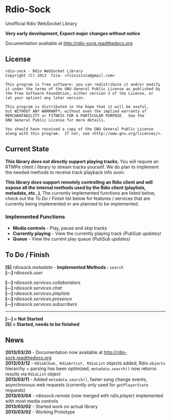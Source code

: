 # Rdio-Sock #
Unofficial Rdio WebSocket Library

**Very early development, Expect major changes without notice**

Documentation available at http://rdio-sock.readthedocs.org

## License ##

    rdio-sock - Rdio WebSocket Library
    Copyright (C) 2013  fzza- <fzzzzzzzza@gmail.com>

    This program is free software: you can redistribute it and/or modify
    it under the terms of the GNU General Public License as published by
    the Free Software Foundation, either version 3 of the License, or
    (at your option) any later version.

    This program is distributed in the hope that it will be useful,
    but WITHOUT ANY WARRANTY; without even the implied warranty of
    MERCHANTABILITY or FITNESS FOR A PARTICULAR PURPOSE.  See the
    GNU General Public License for more details.

    You should have received a copy of the GNU General Public License
    along with this program.  If not, see <http://www.gnu.org/licenses/>.

## Current State ##

**This library *does not* directly support playing tracks**,
You will require an RTMPe client / library to stream tracks yourself.
We do plan to implement the needed methods to receive track playback info *soon*.

**This library *does* support remotely controlling an Rdio client and will expose all the
internal methods used by the Rdio client (playlists, metadata, etc..)**,
The currently implemented functions are listed below, check out the *To Do / Finish* list
below for features / services that are currently being implemented or are planned to be implemented.

### Implemented Functions ###
 - **Media controls** - Play, pause and skip tracks
 - **Currently playing** - View the currently playing track *(PubSub updates)*
 - **Queue** - View the current play queue *(PubSub updates)*

## To Do / Finish ##

**[S]** *rdiosock.metadata* - **Implemented Methods :** `search`    
**[--]** *rdiosock.user*    

**[--]** *rdiosock.services.collaborators*    
**[--]** *rdiosock.services.chat*     
**[--]** *rdiosock.services.playlists*    
**[--]** *rdiosock.services.presence*      
**[--]** *rdiosock.services.subscribers*    

---------

**[--] = Not Started**   
**[S] = Started, needs to be finished**

## News ##
**2013/03/20** - Documentation now available at http://rdio-sock.readthedocs.org    
**2013/03/12** - `RdioAlbum, RdioArtist, RdioList` objects added, Rdio `objects` hierarchy + parsing has been optimized, `metadata.search()` now returns results via `RdioList` object      
**2013/03/11** - Added `metadata.search()`, faster song change events, asynchronous web requests (currently only used for `getPlayerState` requests)  
**2013/03/04** - *rdiosock.remote* (now merged with *rdio.player*) implemented with most media controls    
**2013/03/02** - Started work on actual library    
**2013/03/02** - Working Prototype    
